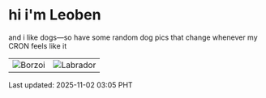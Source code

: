 # hi i'm Leoben

and i like dogs—so have some random dog pics that change whenever my CRON feels like it

|  |  |
|--------|----------|
| ![Borzoi](https://random-dog-vercel.vercel.app/api/random-borzoi?v=1762023931) | ![Labrador](https://random-dog-vercel.vercel.app/api/random-labrador?v=1762023931) |

Last updated: 2025-11-02 03:05 PHT
